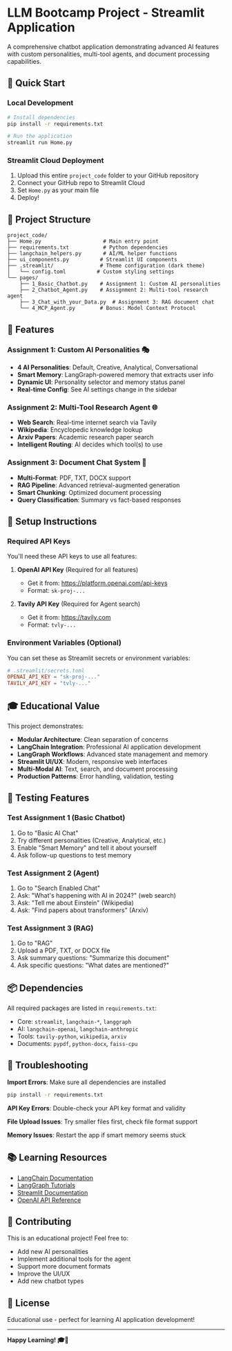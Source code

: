 # LLM Bootcamp Project - Streamlit Application

A comprehensive chatbot application demonstrating advanced AI features with custom personalities, multi-tool agents, and document processing capabilities.

## 🚀 Quick Start

### Local Development
```bash
# Install dependencies
pip install -r requirements.txt

# Run the application
streamlit run Home.py
```

### Streamlit Cloud Deployment
1. Upload this entire `project_code` folder to your GitHub repository
2. Connect your GitHub repo to Streamlit Cloud
3. Set `Home.py` as your main file
4. Deploy!

## 📁 Project Structure

```
project_code/
├── Home.py                    # Main entry point
├── requirements.txt           # Python dependencies
├── langchain_helpers.py       # AI/ML helper functions
├── ui_components.py          # Streamlit UI components
├── .streamlit/               # Theme configuration (dark theme)
│   └── config.toml          # Custom styling settings
└── pages/
    ├── 1_Basic_Chatbot.py    # Assignment 1: Custom AI personalities
    ├── 2_Chatbot_Agent.py    # Assignment 2: Multi-tool research agent  
    ├── 3_Chat_with_your_Data.py  # Assignment 3: RAG document chat
    └── 4_MCP_Agent.py        # Bonus: Model Context Protocol
```

## 🎯 Features

### Assignment 1: Custom AI Personalities 🎭
- **4 AI Personalities**: Default, Creative, Analytical, Conversational
- **Smart Memory**: LangGraph-powered memory that extracts user info
- **Dynamic UI**: Personality selector and memory status panel
- **Real-time Config**: See AI settings change in the sidebar

### Assignment 2: Multi-Tool Research Agent 🌐  
- **Web Search**: Real-time internet search via Tavily
- **Wikipedia**: Encyclopedic knowledge lookup
- **Arxiv Papers**: Academic research paper search
- **Intelligent Routing**: AI decides which tool(s) to use

### Assignment 3: Document Chat System 📄
- **Multi-Format**: PDF, TXT, DOCX support
- **RAG Pipeline**: Advanced retrieval-augmented generation
- **Smart Chunking**: Optimized document processing
- **Query Classification**: Summary vs fact-based responses

## 🔧 Setup Instructions

### Required API Keys
You'll need these API keys to use all features:

1. **OpenAI API Key** (Required for all features)
   - Get it from: https://platform.openai.com/api-keys
   - Format: `sk-proj-...`

2. **Tavily API Key** (Required for Agent search)
   - Get it from: https://tavily.com
   - Format: `tvly-...`

### Environment Variables (Optional)
You can set these as Streamlit secrets or environment variables:
```toml
# .streamlit/secrets.toml
OPENAI_API_KEY = "sk-proj-..."
TAVILY_API_KEY = "tvly-..."
```

## 🎓 Educational Value

This project demonstrates:
- **Modular Architecture**: Clean separation of concerns
- **LangChain Integration**: Professional AI application development
- **LangGraph Workflows**: Advanced state management and memory
- **Streamlit UI/UX**: Modern, responsive web interfaces
- **Multi-Modal AI**: Text, search, and document processing
- **Production Patterns**: Error handling, validation, testing

## 🧪 Testing Features

### Test Assignment 1 (Basic Chatbot)
1. Go to "Basic AI Chat"
2. Try different personalities (Creative, Analytical, etc.)
3. Enable "Smart Memory" and tell it about yourself
4. Ask follow-up questions to test memory

### Test Assignment 2 (Agent)  
1. Go to "Search Enabled Chat"
2. Ask: "What's happening with AI in 2024?" (web search)
3. Ask: "Tell me about Einstein" (Wikipedia)
4. Ask: "Find papers about transformers" (Arxiv)

### Test Assignment 3 (RAG)
1. Go to "RAG" 
2. Upload a PDF, TXT, or DOCX file
3. Ask summary questions: "Summarize this document"
4. Ask specific questions: "What dates are mentioned?"

## 📦 Dependencies

All required packages are listed in `requirements.txt`:
- Core: `streamlit`, `langchain-*`, `langgraph`
- AI: `langchain-openai`, `langchain-anthropic` 
- Tools: `tavily-python`, `wikipedia`, `arxiv`
- Documents: `pypdf`, `python-docx`, `faiss-cpu`

## 🚨 Troubleshooting

**Import Errors**: Make sure all dependencies are installed
```bash
pip install -r requirements.txt
```

**API Key Errors**: Double-check your API key format and validity

**File Upload Issues**: Try smaller files first, check file format support

**Memory Issues**: Restart the app if smart memory seems stuck

## 📚 Learning Resources

- [LangChain Documentation](https://python.langchain.com/)
- [LangGraph Tutorials](https://langchain-ai.github.io/langgraph/)
- [Streamlit Documentation](https://docs.streamlit.io/)
- [OpenAI API Reference](https://platform.openai.com/docs/)

## 🤝 Contributing

This is an educational project! Feel free to:
- Add new AI personalities
- Implement additional tools for the agent
- Support more document formats
- Improve the UI/UX
- Add new chatbot types

## 📄 License

Educational use - perfect for learning AI application development!

---

**Happy Learning! 🎓🚀**